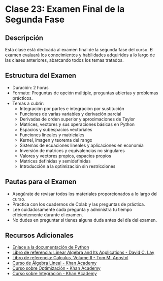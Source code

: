 # Clase 23: Examen Final de la Segunda Fase

## Descripción
Esta clase está dedicada al examen final de la segunda fase del curso. El examen evaluará los conocimientos y habilidades adquiridos a lo largo de las clases anteriores, abarcando todos los temas tratados.

## Estructura del Examen
- Duración: 2 horas
- Formato: Preguntas de opción múltiple, preguntas abiertas y problemas prácticos.
- Temas a cubrir:
  - Integración por partes e integración por sustitución
  - Funciones de varias variables y derivación parcial
  - Derivadas de orden superior y aproximaciones de Taylor
  - Matrices, vectores y sus operaciones básicas en Python
  - Espacios y subespacios vectoriales
  - Funciones lineales y matriciales
  - Kernel, imagen y teorema del rango
  - Sistemas de ecuaciones lineales y aplicaciones en economía
  - Inversión de matrices y equivalencias no singulares
  - Valores y vectores propios, espacios propios
  - Matrices definidas y semidefinidas
  - Introducción a la optimización sin restricciones

## Pautas para el Examen
- Asegúrate de revisar todos los materiales proporcionados a lo largo del curso.
- Practica con los cuadernos de Colab y las preguntas de práctica.
- Lee cuidadosamente cada pregunta y administra tu tiempo eficientemente durante el examen.
- No dudes en preguntar si tienes alguna duda antes del día del examen.

## Recursos Adicionales
- [Enlace a la documentación de Python](https://docs.python.org/)
- [Libro de referencia: Linear Algebra and Its Applications - David C. Lay](https://www.pearson.com/store/p/linear-algebra-and-its-applications/P100000142304)
- [Libro de referencia: Calculus, Volume II - Tom M. Apostol](https://www.wiley.com/en-us/Calculus%2C+Volume+II%3A+Multi%2DVariable+Calculus+and+Linear+Algebra+with+Applications+to+Differential+Equations+and+Probability%2C+2nd+Edition-p-9780471000075)
- [Curso de Álgebra Lineal - Khan Academy](https://www.khanacademy.org/math/linear-algebra)
- [Curso sobre Optimización - Khan Academy](https://www.khanacademy.org/math/linear-algebra/alternate-bases/linear-transformations/v/linear-algebra)
- [Curso sobre Integración - Khan Academy](https://www.khanacademy.org/math/ap-calculus-ab/ab-integration-new)

